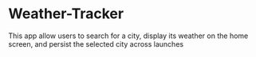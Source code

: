 # Weather-Tracker
This app allow users to search for a city, display its weather on the home screen, and persist the selected city across launches
